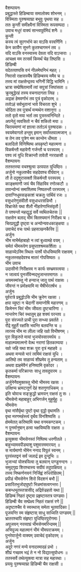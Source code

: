वैशम्पायनः  
प्रबुद्धास्ते हिडिम्बाया समालोक्य शोभनम् ।  
विस्मिताः पुरुषव्याघ्रा बभूवुः पृथया सह ॥  
ततः कुन्ती समीक्ष्यैनां विस्मिता रूपसम्पदा ।  
उवाच मधुरं वाक्यं सान्त्वपूर्वमिदं शनैः ॥  
कुन्ती   
कस्य त्वं सुरगर्भाभे का वाऽसि वरवर्णिनि ।  
केन कार्येण सुभगे कुतश्चागमनं तव ॥  
यदि वाऽसि वनस्यास्य देवता यदि वाऽप्सराः ।  
आचक्ष्व मम तत्सर्वं किमर्थं चेह तिष्ठसि ॥  
हिडिम्बी  
यदेतत्पश्यसि वनं नीलमेघनिभं महत् ।  
निवासो राक्षसस्यैष हिडिम्बस्य ममैव च ॥  
तस्य मां राक्षसेन्द्रस्य भगिनीं विद्धि भामिनि ।  
भ्रात्रा सम्प्रेषितामार्ये त्वां सपुत्रां जिघांसता ॥  
क्रूरबुद्धेरहं तस्य वचनादागता त्विह ।  
अद्राक्षं हेमवर्णाभं तव पुत्रं वृकोदरम् ॥  
ततोऽहं सर्वभूतानां भावे विचरता शुभे ।  
चोदिता तव पुत्रार्थं मन्मथेन वशानुगा ॥  
ततो वृतो मया भर्ता तव पुत्रस्त्वनिन्दिते ।  
अपनेतुं व्यवसितो न चैवं शकितो मया ॥  
चिरायमाणां मां ज्ञात्वा ततोऽयं पुरुषादकः ।  
स्वयमेवागतो हन्तुम् इमान् सर्वांस्तवात्मजान् ॥  
स तेन तव पुत्रेण मम कान्तेन धीमता ।  
बलादितो विनिष्पिष्य अपकृष्टो महात्मना ॥  
विकर्षन्तौ महावेगौ गर्जन्तौ च परस्परम् ।  
पश्य त्वं युधि विक्रान्तौ तावेतौ नरराक्षसौ ॥  
वैशम्पायनः  
ततस्तस्या वचश्श्रुत्वा उत्पपात युधिष्ठिरः ।  
अर्जुनो नकुलश्चैव सहदेवश्च वीर्यवान् ॥  
तौ ते ददृशुरासक्तौ विकर्षन्तौ परस्परम् ।  
काङ्क्षमाणौ जयं चैव सिंहाविव रणोत्कटौ ॥  
तावन्योन्यं समाश्लिष्य निष्पतन्तौ परस्परम् ।  
दावाग्निधूमसङ्काशं चक्रतुः पार्थिवं रजः ॥  
वसुधारेणुसंवीतौ वसुधाधरसन्निभौ ।  
विभ्राजेते यथा शैलौ नीहारेणाभिसंवृतौ |  
ते पश्यन्तो महद्युद्धं सर्वे व्यथितचेतसः ||  
राक्षसेन बलाद् भीमं क्लिश्यमानं निरीक्ष्य च ।  
चिरप्रयुद्धौ दृष्ट्वा च अन्योन्यवधकाङ्क्षया ॥  
उवाचेदं वचः पार्थः प्रहसञ्छनकैरिव ||  
अर्जुनः  
भीम माभैर्महाबाहो न त्वां बुध्यामहे वयम् ।  
समेतं भीमरूपेण प्रसुप्ताश्श्रमकर्शिताः ॥  
साहाय्येऽस्मि स्थितः पार्श्वे योधयिष्यामि राक्षसम् ।  
नकुलस्सहदेवश्च मातरं गोपयिष्यतः ॥  
भीम उवाच   
उदासीनो निरीक्षस्व न कार्यः सम्भ्रमस्त्वया ।  
न जात्वयं पुनर्जीवेन्मद्भुजान्तरमागतः ॥  
अयमस्मांस्तु नो हन्याज् जातु पार्थ राक्षसः ।  
जीवन्तं न प्रमोक्ष्यामि मा भैषीर्भरतर्षभ ॥  
अर्जुनः  
पूर्वरात्रे प्रबुद्धोऽसि भीम क्रूरेण रक्षसा ।  
क्षपा व्युष्टा न चेदानीं समाप्नोषि महारणम् ॥  
किमेनन चिरं भीम जीवता दुष्टचारिणा ।  
नान्तरेण चिरं स्थातुम् इह शक्यं परन्तप ॥  
पुरा संरज्यते प्राची पुरा सन्ध्या प्रवर्तते ।  
रौद्रे मुहूर्ते रक्षांसि भवन्ति बलवन्ति च ॥  
त्वरस्व भीम मा लीला जहि रक्षो विभीषणम् ।  
पुरा विकुरुते मायां भुजयोस्सारमर्पय ॥  
माहात्म्यमात्मनो वेत्थ नराणां हितकाम्यया ।  
रक्षो जहि यथा शक्रः पुरा वृत्रं महाहवे ॥  
अथवा मन्यसे भारं त्वमिमं राक्षसं युधि ।  
आतिष्ठे तव साहाय्यं शीघ्रमेव तु हन्यताम् ॥  
अथवा ह्यहमेवैनं हनिष्यामि वृकोदर ।  
कृतकर्मा परिक्रान्तः साधु तावदुपारम ॥  
वैशम्पायनः  
अर्जुनेनैवमुक्तस्तु भीमो भीमस्य रक्षसः ।  
उत्क्षिप्य भ्रामटत्तूर्णं देहं शतगुणाधिकम् ॥  
इति चोवाच सङ्क्रुद्धो भ्रामयन् राक्षसं तु सः ।  
भीमसेनो महाबाहुर् अभिगर्जन् मुहुर्मुहुः ॥  
भीमसेनः  
वृथा मांसैर्वृथा पुष्टो वृथा वृद्धो वृथामतिः ।  
वृथा मरणमर्हस्त्वं वृथैव विनशिष्यसि ॥  
क्षेममेतत् करिष्यामि यथा वनमकण्टकम् ।  
न पुनर्मानुषान् हत्वा भक्षयिष्यसि राक्षस ॥  
वैशम्पायनः  
इत्युक्त्वा भीमसेनस्तं निष्पिष्य धरणीतले ।  
बाहुभ्यामवपीड्याशु पशुमारममारयत् ॥  
स मार्यमाणो भीमेन ननाद विपुलं स्वनम् ।  
पूरयंस्तद्वनं सर्वं जलार्द्र इव दुन्दुभिः ॥  
भुजाभ्यां योक्त्रयित्वा तु बलवान् पाण्डुनन्दनः ।  
समुद्गृह्य शिरश्चास्य सग्रीवं तदुपाक्षिपत् ॥  
तस्य निष्कर्णनयनं निर्जिह्वं रुधिरोक्षितम् |  
प्रपीडं भीमसेनेन शिरो विदशनं बभौ ||  
प्रसारितभुजोद्घुष्टो भिन्नमांसत्वगन्तरः |  
कबन्धभूतस्तत्रासीद् अद्रिर्वज्रहतो यथा ||  
हिडिम्बं निहतं दृष्ट्वा प्रहृष्टास्तत्र पाण्डवाः |  
हिडिम्बी चैव सम्प्रेक्ष्य निहतं राक्षसं रणे ||  
अदृष्टाश्चैव ये स्वस्थास् समेता भूतवादिकाः |  
पूजयन्ति स्म संहृष्टास् साधु साध्विति पाण्डवम् ||  
भ्रातरश्चापि संहृष्टा युधिष्ठिरपुरोगमाः |  
अपूजयन् नरव्याघ्रं भीमसेनमरिन्दमम् ||  
अभिपूज्य महात्मानं भीमं भीमपराक्रमम् ।  
पुनरेवार्जुनो वाक्यम् उवाचेदं वृकोदरम् ॥  
अर्जुनः  
अदूरे नगरं मन्ये वनादस्मादहं प्रभो ।  
शीघ्रं गच्छाम भद्रं ते न नो विद्यात्सुयोधनः ॥  
ततस्सर्वे तथेत्युक्त्वा मात्रा सह महारथाः ।  
प्रययुः पुरुषव्याघ्रा हिडिम्बी चैव राक्षसी ॥   
